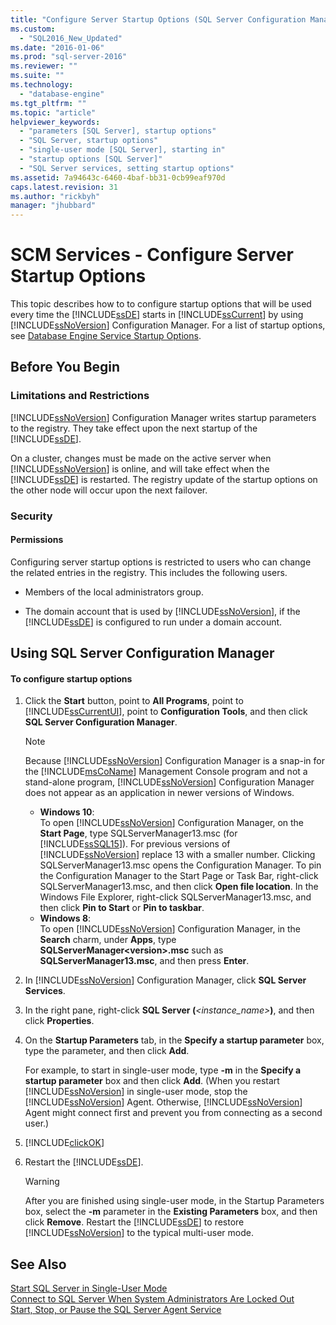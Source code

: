 ```yaml
---
title: "Configure Server Startup Options (SQL Server Configuration Manager) | Microsoft Docs"
ms.custom: 
  - "SQL2016_New_Updated"
ms.date: "2016-01-06"
ms.prod: "sql-server-2016"
ms.reviewer: ""
ms.suite: ""
ms.technology: 
  - "database-engine"
ms.tgt_pltfrm: ""
ms.topic: "article"
helpviewer_keywords: 
  - "parameters [SQL Server], startup options"
  - "SQL Server, startup options"
  - "single-user mode [SQL Server], starting in"
  - "startup options [SQL Server]"
  - "SQL Server services, setting startup options"
ms.assetid: 7a94643c-6460-4baf-bb31-0cb99eaf970d
caps.latest.revision: 31
ms.author: "rickbyh"
manager: "jhubbard"
---
```

# SCM Services - Configure Server Startup Options
  This topic describes how to to configure startup options that will be used every time the [!INCLUDE[ssDE](../../../a9notintoc/includes/ssde-md.md)] starts in [!INCLUDE[ssCurrent](../../../a9notintoc/includes/sscurrent-md.md)] by using [!INCLUDE[ssNoVersion](../../../a9notintoc/includes/ssnoversion-md.md)] Configuration Manager. For a list of startup options, see [Database Engine Service Startup Options](../../../database-engine/configure/windows/database-engine-service-startup-options.md).  
  
##  <a name="BeforeYouBegin"></a> Before You Begin  
  
### Limitations and Restrictions  
 [!INCLUDE[ssNoVersion](../../../a9notintoc/includes/ssnoversion-md.md)] Configuration Manager writes startup parameters to the registry. They take effect upon the next startup of the [!INCLUDE[ssDE](../../../a9notintoc/includes/ssde-md.md)].  
  
 On a cluster, changes must be made on the active server when [!INCLUDE[ssNoVersion](../../../a9notintoc/includes/ssnoversion-md.md)] is online, and will take effect when the [!INCLUDE[ssDE](../../../a9notintoc/includes/ssde-md.md)] is restarted. The registry update of the startup options on the other node will occur upon the next failover.  
  
###  <a name="Security"></a> Security  
  
####  <a name="Permissions"></a> Permissions  
 Configuring server startup options is restricted to users who can change the related entries in the registry. This includes the following users.  
  
-   Members of the local administrators group.  
  
-   The domain account that is used by [!INCLUDE[ssNoVersion](../../../a9notintoc/includes/ssnoversion-md.md)], if the [!INCLUDE[ssDE](../../../a9notintoc/includes/ssde-md.md)] is configured to run under a domain account.  
  
##  <a name="SSMSProcedure"></a> Using SQL Server Configuration Manager  
  
#### To configure startup options  
  
1.  Click the **Start** button, point to **All Programs**, point to [!INCLUDE[ssCurrentUI](../../../a9notintoc/includes/sscurrentui-md.md)], point to **Configuration Tools**, and then click **SQL Server Configuration Manager**.  
  
    > [!NOTE]  
    >  Because [!INCLUDE[ssNoVersion](../../../a9notintoc/includes/ssnoversion-md.md)] Configuration Manager is a snap-in for the [!INCLUDE[msCoName](../../../a9notintoc/includes/msconame-md.md)] Management Console program and not a stand-alone program, [!INCLUDE[ssNoVersion](../../../a9notintoc/includes/ssnoversion-md.md)] Configuration Manager does not appear as an application in newer versions of Windows.  
    >   
    >  -   **Windows 10**:  
    >          To open [!INCLUDE[ssNoVersion](../../../a9notintoc/includes/ssnoversion-md.md)] Configuration Manager, on the **Start Page**, type SQLServerManager13.msc (for [!INCLUDE[ssSQL15](../../../a9notintoc/includes/sssql15-md.md)]). For previous versions of [!INCLUDE[ssNoVersion](../../../a9notintoc/includes/ssnoversion-md.md)] replace 13 with a smaller number. Clicking SQLServerManager13.msc opens the Configuration Manager. To pin the Configuration Manager to the Start Page or Task Bar, right-click SQLServerManager13.msc, and then click **Open file location**. In the Windows File Explorer, right-click SQLServerManager13.msc, and then click **Pin to Start** or **Pin to taskbar**.  
    > -   **Windows 8**:  
    >          To open [!INCLUDE[ssNoVersion](../../../a9notintoc/includes/ssnoversion-md.md)] Configuration Manager, in the **Search** charm, under **Apps**, type **SQLServerManager\<version>.msc** such as **SQLServerManager13.msc**, and then press **Enter**.  
  
2.  In [!INCLUDE[ssNoVersion](../../../a9notintoc/includes/ssnoversion-md.md)] Configuration Manager, click **SQL Server Services**.  
  
3.  In the right pane, right-click **SQL Server (***<instance_name>***)**, and then click **Properties**.  
  
4.  On the **Startup Parameters** tab, in the **Specify a startup parameter** box, type the parameter, and then click **Add**.  
  
     For example, to start in single-user mode, type **-m** in the **Specify a startup parameter** box and then click **Add**. (When you restart [!INCLUDE[ssNoVersion](../../../a9notintoc/includes/ssnoversion-md.md)] in single-user mode, stop the [!INCLUDE[ssNoVersion](../../../a9notintoc/includes/ssnoversion-md.md)] Agent. Otherwise, [!INCLUDE[ssNoVersion](../../../a9notintoc/includes/ssnoversion-md.md)] Agent might connect first and prevent you from connecting as a second user.)  
  
5.  [!INCLUDE[clickOK](../../../a9notintoc/includes/clickok-md.md)]  
  
6.  Restart the [!INCLUDE[ssDE](../../../a9notintoc/includes/ssde-md.md)].  
  
    > [!WARNING]  
    >  After you are finished using single-user mode, in the Startup Parameters box, select the **-m** parameter in the **Existing Parameters** box, and then click **Remove**. Restart the [!INCLUDE[ssDE](../../../a9notintoc/includes/ssde-md.md)] to restore [!INCLUDE[ssNoVersion](../../../a9notintoc/includes/ssnoversion-md.md)] to the typical multi-user mode.  
  
## See Also  
 [Start SQL Server in Single-User Mode](../../../database-engine/configure/windows/start-sql-server-in-single-user-mode.md)   
 [Connect to SQL Server When System Administrators Are Locked Out](../../../database-engine/configure/windows/connect-to-sql-server-when-system-administrators-are-locked-out.md)   
 [Start, Stop, or Pause the SQL Server Agent Service](../Topic/Start,%20Stop,%20or%20Pause%20the%20SQL%20Server%20Agent%20Service.md)  
  
  